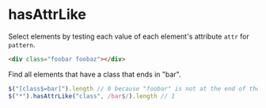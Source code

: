 hasAttrLike
===========

Select elements by testing each value of each element's attribute `attr` for `pattern`.


```html
<div class="foobar foobaz"></div>
```

Find all elements that have a class that ends in "bar".

```js
$("[class$=bar]").length // 0 because "foobar" is not at the end of the `class` attribute.
$("*").hasAttrLike("class", /bar$/).length // 1
```
